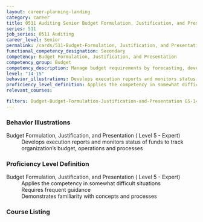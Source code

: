 ```yaml
---
layout: career-planning-landing
category: career
title: 0511 Auditing Senior Budget Formulation, Justification, and Presentation
series: 511
job_series: 0511 Auditing
career_level: Senior
permalink: /cards/511-Budget-Formulation, Justification, and Presentation-Senior
functional_competency_designation: Secondary
competency: Budget Formulation, Justification, and Presentation
competency_group: Budget
competency_description: Manage budget requirements by forecasting, developing and justifying budgets in compliance with statutory/regulatory guidance. 
level: "14-15"
behavior_illustrations: Develops execution reports and monitors status of funds to track organization’s budget, operations and processes ? Develops budget and financial guidelines that conform to fiscal requirements ? Makes recommendations regarding the budget process or financial operations
proficiency_level_definition: Applies the competency in somewhat difficult situations ? Requires frequent guidance ? Demonstrates familiarity with concepts and processes ? Applies the competency in considerably difficult situations ? Generally requires little or no guidance ? Demonstrates broad understanding of concepts and processes
relevant_courses: 

filters: Budget-Budget-Formulation-Justification-and-Presentation GS-14-15 series-0511
---
```


<div class="desktop:grid-col-4 margin-y-205">
  <div class="border-top-05 border-accent-warm bg-white padding-2 shadow-5 height-full members-hover">
  <h3>Behavior Illustrations</h3>
  <p class="text-base"><dt>Budget Formulation, Justification, and Presentation ( Level 5 - Expert)</dt><dd>Develops execution reports and monitors status of funds to track organization’s budget, operations and processes</dd></p>
  </div>
</div>
<div class="desktop:grid-col-4 margin-y-205">
<div class="border-top-05 border-accent-warm bg-white padding-2 shadow-5 height-full members-hover">
  <h3>Proficiency Level Definition</h3>
  <p class="text-base"><dt>Budget Formulation, Justification, and Presentation ( Level 5 - Expert)</dt><dd>Applies the competency in somewhat difficult situations </dd><dd> Requires frequent guidance </dd><dd> Demonstrates familiarity with concepts and processes</dd></p>
  </div>
</div>
<div class="desktop:grid-col-4 margin-y-205">
<div class="border-top-05 border-accent-warm bg-white padding-2 shadow-5 height-full members-hover">
  <h3>Course Listing</h3>
  <ul class="text-base">
  
  </ul>
  </div>
</div>